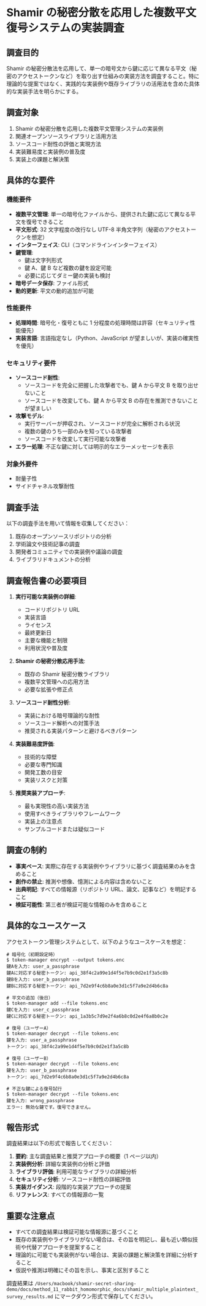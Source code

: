 # Shamir の秘密分散を応用した複数平文復号システムの実装調査

## 調査目的

Shamir の秘密分散法を応用して、単一の暗号文から鍵に応じて異なる平文（秘密のアクセストークンなど）を取り出す仕組みの実装方法を調査すること。特に理論的な提案ではなく、実践的な実装例や既存ライブラリの活用法を含めた具体的な実装手法を明らかにする。

## 調査対象

1. Shamir の秘密分散を応用した複数平文管理システムの実装例
2. 関連オープンソースライブラリと活用方法
3. ソースコード耐性の評価と実現方法
4. 実装難易度と実装例の普及度
5. 実装上の課題と解決策

## 具体的な要件

### 機能要件

- **複数平文管理**: 単一の暗号化ファイルから、提供された鍵に応じて異なる平文を復号できること
- **平文形式**: 32 文字程度の改行なし UTF-8 半角文字列（秘密のアクセストークンを想定）
- **インターフェイス**: CLI（コマンドラインインターフェイス）
- **鍵管理**:
  - 鍵は文字列形式
  - 鍵 A、鍵 B など複数の鍵を設定可能
  - 必要に応じてダミー鍵の実装も検討
- **暗号データ保存**: ファイル形式
- **動的更新**: 平文の動的追加が可能

### 性能要件

- **処理時間**: 暗号化・復号ともに 1 分程度の処理時間は許容（セキュリティ性能優先）
- **実装言語**: 言語指定なし（Python、JavaScript が望ましいが、実装の確実性を優先）

### セキュリティ要件

- **ソースコード耐性**:
  - ソースコードを完全に把握した攻撃者でも、鍵 A から平文 B を取り出せないこと
  - ソースコードを改変しても、鍵 A から平文 B の存在を推測できないことが望ましい
- **攻撃モデル**:
  - 実行サーバーが押収され、ソースコードが完全に解析される状況
  - 複数の鍵のうち一部のみを知っている攻撃者
  - ソースコードを改変して実行可能な攻撃者
- **エラー処理**: 不正な鍵に対しては明示的なエラーメッセージを表示

### 対象外要件

- 耐量子性
- サイドチャネル攻撃耐性

## 調査手法

以下の調査手法を用いて情報を収集してください：

1. 既存のオープンソースリポジトリの分析
2. 学術論文や技術記事の調査
3. 開発者コミュニティでの実装例や議論の調査
4. ライブラリドキュメントの分析

## 調査報告書の必要項目

1. **実行可能な実装例の詳細**:

   - コードリポジトリ URL
   - 実装言語
   - ライセンス
   - 最終更新日
   - 主要な機能と制限
   - 利用状況や普及度

2. **Shamir の秘密分散応用手法**:

   - 既存の Shamir 秘密分散ライブラリ
   - 複数平文管理への応用方法
   - 必要な拡張や修正点

3. **ソースコード耐性分析**:

   - 実装における暗号理論的な耐性
   - ソースコード解析への対策手法
   - 推奨される実装パターンと避けるべきパターン

4. **実装難易度評価**:

   - 技術的な障壁
   - 必要な専門知識
   - 開発工数の目安
   - 実装リスクと対策

5. **推奨実装アプローチ**:
   - 最も実現性の高い実装方法
   - 使用すべきライブラリやフレームワーク
   - 実装上の注意点
   - サンプルコードまたは疑似コード

## 調査の制約

- **事実ベース**: 実際に存在する実装例やライブラリに基づく調査結果のみを含めること
- **創作の禁止**: 推測や想像、憶測による内容は含めないこと
- **出典明記**: すべての情報源（リポジトリ URL、論文、記事など）を明記すること
- **検証可能性**: 第三者が検証可能な情報のみを含めること

## 具体的なユースケース

アクセストークン管理システムとして、以下のようなユースケースを想定：

```
# 暗号化（初期設定時）
$ token-manager encrypt --output tokens.enc
鍵Aを入力: user_a_passphrase
鍵Aに対応する秘密トークン: api_38f4c2a99e1d4f5e7b9c0d2e1f3a5c8b
鍵Bを入力: user_b_passphrase
鍵Bに対応する秘密トークン: api_7d2e9f4c6b8a0e3d1c5f7a9e2d4b6c8a

# 平文の追加（後日）
$ token-manager add --file tokens.enc
鍵Cを入力: user_c_passphrase
鍵Cに対応する秘密トークン: api_1a3b5c7d9e2f4a6b8c0d2e4f6a8b0c2e

# 復号（ユーザーA）
$ token-manager decrypt --file tokens.enc
鍵を入力: user_a_passphrase
トークン: api_38f4c2a99e1d4f5e7b9c0d2e1f3a5c8b

# 復号（ユーザーB）
$ token-manager decrypt --file tokens.enc
鍵を入力: user_b_passphrase
トークン: api_7d2e9f4c6b8a0e3d1c5f7a9e2d4b6c8a

# 不正な鍵による復号試行
$ token-manager decrypt --file tokens.enc
鍵を入力: wrong_passphrase
エラー: 無効な鍵です。復号できません。
```

## 報告形式

調査結果は以下の形式で報告してください：

1. **要約**: 主な調査結果と推奨アプローチの概要（1 ページ以内）
2. **実装例分析**: 詳細な実装例の分析と評価
3. **ライブラリ評価**: 利用可能なライブラリの詳細分析
4. **セキュリティ分析**: ソースコード耐性の詳細評価
5. **実装ガイダンス**: 段階的な実装アプローチの提案
6. **リファレンス**: すべての情報源の一覧

## 重要な注意点

- すべての調査結果は検証可能な情報源に基づくこと
- 既存の実装例やライブラリがない場合は、その旨を明記し、最も近い類似技術や代替アプローチを提案すること
- 理論的に可能でも実装例がない場合は、実装の課題と解決策を詳細に分析すること
- 仮説や推測は明確にその旨を示し、事実と区別すること

調査結果は `/Users/macbook/shamir-secret-sharing-demo/docs/method_11_rabbit_homomorphic_docs/shamir_multiple_plaintext_survey_results.md` にマークダウン形式で保存してください。
